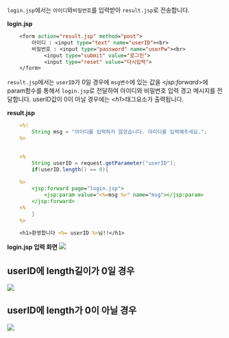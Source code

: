 
`login.jsp`에서는 `아이디`와`비밀번호`를 입력받아 `result.jsp`로 전송합니다.

**login.jsp**
```jsp
	<form action="result.jsp" method="post">
		아이디 : <input type="text" name="userID"><br>
		비밀번호 : <input type="password" name="userPw"><br>
			<input type="submit" value="로그인">
			<input type="reset" value="다시입력">
	</form>
```

`result.jsp`에서는 `userID`가 0일 경우에 `msg변수`에 있는 값을 <*jsp:forward*>에 param함수를 통해서 `login.jsp`로 전달하여 아이디와 비밀번호 입력 경고 메시지를 전달합니다.
userID값이 0이 아닐 경우에는 <*h1*>태그요소가 출력됩니다.

**result.jsp**
```jsp
	<%!
		String msg = "아이디를 입력하지 않았습니다. 아이디를 입력해주세요.";
	%>


	<%
		String userID = request.getParameter("userID");
		if(userID.length() == 0){
			
	%>
		<jsp:forward page="login.jsp">
			<jsp:param value="<%=msg %>" name="msg"></jsp:param>
		</jsp:forward>
	<%
		}
	%>
	
	<h1>환영합니다 <%= userID %>님!!</h1>
```

**login.jsp 입력 화면**
<img src ="https://user-images.githubusercontent.com/69107255/107794055-51d16280-6d9a-11eb-86a1-f18c539649a2.png">


## userID에 length길이가 0일 경우 

<img src ="https://user-images.githubusercontent.com/69107255/107793775-0a4ad680-6d9a-11eb-93ba-7bf286b76b3b.png">

## userID에 length가 0이 아닐 경우

<img src ="https://user-images.githubusercontent.com/69107255/107793993-3f572900-6d9a-11eb-88fb-f8b5ca17b751.png">